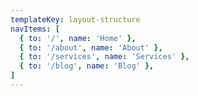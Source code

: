 ```yaml
---
templateKey: layout-structure
navItems: [
  { to: '/', name: 'Home' },
  { to: '/about', name: 'About' },
  { to: '/services', name: 'Services' },
  { to: '/blog', name: 'Blog' },
]
---
```

